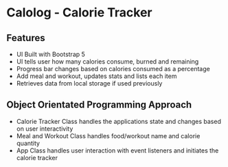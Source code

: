 # Calolog - Calorie Tracker

## Features

- UI Built with Bootstrap 5
- UI tells user how many calories consume, burned and remaining
- Progress bar changes based on calories consumed as a percentage
- Add meal and workout, updates stats and lists each item
- Retrieves data from local storage if used previously

## Object Orientated Programming Approach

- Calorie Tracker Class handles the applications state and changes based on user interactivity
- Meal and Workout Class handles food/workout name and calorie quantity
- App Class handles user interaction with event listeners and initiates the calorie tracker
